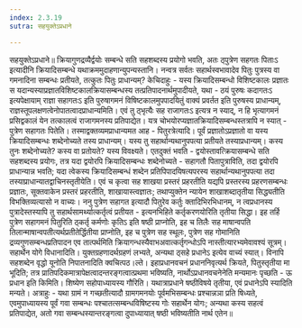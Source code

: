 ```yaml
---
index: 2.3.19
sutra: सहयुक्तेऽप्रधाने

---
```

 सहयुक्तेऽप्रधाने॥ क्रियागुणद्रव्यैर्द्वयोः सम्बन्धे सति सहशब्दस्य प्रयोगो भवति, अतः ठ्पुत्रेण सहगतः पिताःऽ इत्यादीनि क्रियादिसम्बन्धे यथाक्रममुदाहणान्युपन्यस्तानि। नन्वत्र सर्वतः सहार्थस्वभावादेव पितुः पुत्रस्य वा गमनादिना सम्बन्धः प्रतीयते, तत्कुतः पितुः प्राधान्यम्? केचिदाहुः - यस्य क्रियादिसम्बन्धो विशिष्टकालः प्रज्ञातः स यदान्यस्याप्रज्ञातविशिष्टकालक्रियासम्बन्धस्य तत्प्रतिपादनार्थमुपादीयते, यथा - ठयं पुरुषः कदागतःऽ इत्यपेक्षायाम् राज्ञा सहागतःऽ इति पुरुषागमनं विषिष्टकालमुपपादयितुं वाक्यं प्रवर्तत इति पुरुषस्य प्राधान्यम्, राज्ञस्तूपलक्षणत्वेनोपातत्वादप्राधान्यमिति। एवं तु ठ्भृत्यैः सह राजागतःऽ इत्यत्र न स्याद्, न हि भृत्यागमनं प्रसिद्वकालं येन तत्कालत्वं राजागमनस्य प्रतिपाद्येत। यत्र चोभयोरप्यज्ञातक्रियादिसम्बन्धस्तत्रापि न स्यात् - पुत्रेण सहागतः पितेति। तस्माद्वक्तव्यमप्राधान्यमत आह - पितुरत्रेत्यादि। पूर्वं प्रज्ञातोऽप्रज्ञातो वा यस्य क्रियादिसम्बन्धः शब्देनोच्यते तस्य प्राधान्यम्। यस्य तु सहार्थान्यथानुपपत्या प्रतीयते तस्याप्रधान्यम्। कस्य तुनः शब्देनोच्यते? कस्य वा प्रतोयते? यस्य विवक्ष्यते। एतदुक्तं भवति - द्वयोस्तावत्क्रियासम्बन्धे सति सहशब्दस्य प्रयोगः, तत्र यदा द्वयोरपि क्रियादिसम्बन्धः शब्देनोच्यते - सहागतौ पितापुत्राविति, तदा द्वयोरपि प्राधान्यान्न भवति; यदा त्वेकस्य क्रियादिसम्बन्धं शब्देन प्रतिपिपादयिषत्यपरस्य सहार्थान्यथानुपपत्या तदा तस्याप्राधान्यातद्वाचिनस्तृतीयेति। एवं च कृत्वा सह शाखया प्रस्तरं प्रहरतीति यद्यपि प्रस्तरस्य प्रहरणसम्बन्धः प्रज्ञातः, सूक्तवाकेन प्रस्तरं प्रहरतीति, शाखायास्त्वज्ञातः; तथाप्युक्तेन न्यायेन शाखाशब्दातृतीया सिद्ध्यतीति विभक्तिव्यत्यासो न वाच्यः। ननु पुत्रेण सहागत इत्यादौ पितुरेव कर्तुः क्तादिभिरभिधानम्, न त्वप्रधानस्य पुत्रादेस्तस्यापि तु सहार्थसामर्थ्यात्कर्तृत्वं प्रतीयत - इत्यनभिहिते कर्तृकरणयोरिति तृतीया सिद्धा। इह तर्हि पुत्रेण सहागमनं पितुरिति ठ्कर्तृ कर्मणोः कृतिऽ इति षष्ठी प्राप्नोति, इह च तिलैः सह माषान्वपति तिलान्माषान्वपतीत्यर्थप्रतीतेर्द्धितीया प्राप्नोति, इह च पुत्रेण सह स्थूलः, पुत्रेण सह गोमानिति द्रव्यगुणसम्बन्धप्रतिपादन एव तात्पर्थमिति क्रियागन्धस्यैवाभअवात्कर्तृगन्धोऽपि नास्तीत्यारभ्यमेवावश्यं सूत्रम्। सहार्थेन योगे विधानादिति। युक्तग्रहणादर्थग्रहणं लभ्यते, अन्यथा ठ्सहे प्रधानेऽ इत्येव वाच्यं स्यात्। विनापि सहशब्देन वृद्धो यूनोति निपातनादिति क्वचित्पठ।ल्ते। इहाप्रधानवचनं प्रधाननिवृत्यर्थ क्रियते, पितुस्तृतीया मा भूदिति; तत्र प्रातिपदिकमात्रापेक्षत्वादन्तरङ्गत्वात्प्रथमा भविष्यति, नार्थोऽप्रधानवचनेनेति मन्यमानः पृच्छति - ऊ प्रधान इति किमिति। शिष्येण सहोपाध्यायस्य गौरिति। यथात्राप्रधाने षष्ठीविषये तृतीया, एवं प्रधानेऽपि स्यादिति मन्यते। अत्राहुः - यथा ग्रामं न गच्छतीत्यादौ ग्रामगमनयोः पूर्वमभिसम्बन्धः प्रश्चान्नञा प्रति षिध्यते, एवमुपाध्यायस्य पूर्वं गवा सम्बन्धः पश्चातत्सम्बन्धविषिष्टस्य गोः सहार्थेन योगः; अन्यथा कस्य सहत्वं प्रतिपाद्येत, अतो गवा सम्बन्धस्यान्तरङ्गत्वा दुपाध्यायात् षष्ठी भविष्यतीति नार्थ एतेन॥